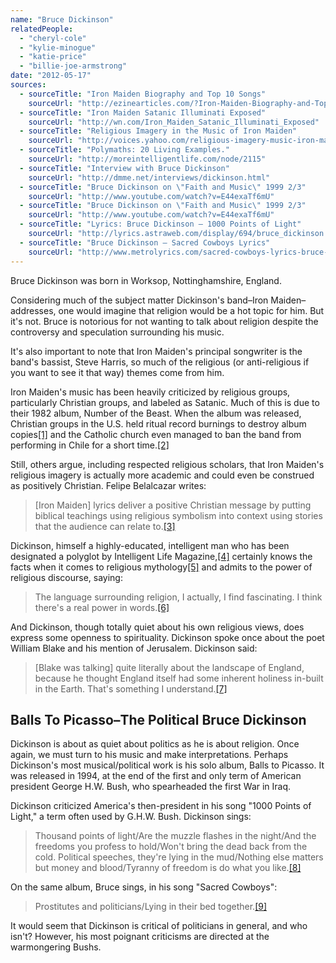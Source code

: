 ```yaml
---
name: "Bruce Dickinson"
relatedPeople:
  - "cheryl-cole"
  - "kylie-minogue"
  - "katie-price"
  - "billie-joe-armstrong"
date: "2012-05-17"
sources:
  - sourceTitle: "Iron Maiden Biography and Top 10 Songs"
    sourceUrl: "http://ezinearticles.com/?Iron-Maiden-Biography-and-Top-10-Songs&id=1053999"
  - sourceTitle: "Iron Maiden Satanic Illuminati Exposed"
    sourceUrl: "http://wn.com/Iron_Maiden_Satanic_Illuminati_Exposed"
  - sourceTitle: "Religious Imagery in the Music of Iron Maiden"
    sourceUrl: "http://voices.yahoo.com/religious-imagery-music-iron-maiden-4259317.html?cat=33"
  - sourceTitle: "Polymaths: 20 Living Examples."
    sourceUrl: "http://moreintelligentlife.com/node/2115"
  - sourceTitle: "Interview with Bruce Dickinson"
    sourceUrl: "http://dmme.net/interviews/dickinson.html"
  - sourceTitle: "Bruce Dickinson on \"Faith and Music\" 1999 2/3"
    sourceUrl: "http://www.youtube.com/watch?v=E44exaTf6mU"
  - sourceTitle: "Bruce Dickinson on \"Faith and Music\" 1999 2/3"
    sourceUrl: "http://www.youtube.com/watch?v=E44exaTf6mU"
  - sourceTitle: "Lyrics: Bruce Dickinson – 1000 Points of Light"
    sourceUrl: "http://lyrics.astraweb.com/display/694/bruce_dickinson..balls_to_picasso..1000_points_of_light.html"
  - sourceTitle: "Bruce Dickinson – Sacred Cowboys Lyrics"
    sourceUrl: "http://www.metrolyrics.com/sacred-cowboys-lyrics-bruce-dickinson.html"
---
```


Bruce Dickinson was born in Worksop, Nottinghamshire, England.

Considering much of the subject matter Dickinson's band–Iron Maiden–addresses, one would imagine that religion would be a hot topic for him. But it's not. Bruce is notorious for not wanting to talk about religion despite the controversy and speculation surrounding his music.

It's also important to note that Iron Maiden's principal songwriter is the band's bassist, Steve Harris, so much of the religious (or anti-religious if you want to see it that way) themes come from him.

Iron Maiden's music has been heavily criticized by religious groups, particularly Christian groups, and labeled as Satanic. Much of this is due to their 1982 album, Number of the Beast. When the album was released, Christian groups in the U.S. held ritual record burnings to destroy album copies<a class="source-citation" href="http://ezinearticles.com/?Iron-Maiden-Biography-and-Top-10-Songs&id=1053999" title="Iron Maiden Biography and Top 10 Songs">[1]</a> and the Catholic church even managed to ban the band from performing in Chile for a short time.<a class="source-citation" href="http://wn.com/Iron_Maiden_Satanic_Illuminati_Exposed" title="Iron Maiden Satanic Illuminati Exposed">[2]</a>

Still, others argue, including respected religious scholars, that Iron Maiden's religious imagery is actually more academic and could even be construed as positively Christian. Felipe Belalcazar writes:

>[Iron Maiden] lyrics deliver a positive Christian message by putting biblical teachings using religious symbolism into context using stories that the audience can relate to.<a class="source-citation" href="http://voices.yahoo.com/religious-imagery-music-iron-maiden-4259317.html?cat=33" title="Religious Imagery in the Music of Iron Maiden">[3]</a>

Dickinson, himself a highly-educated, intelligent man who has been designated a polyglot by Intelligent Life Magazine,<a class="source-citation" href="http://moreintelligentlife.com/node/2115" title="Polymaths: 20 Living Examples.">[4]</a> certainly knows the facts when it comes to religious mythology<a class="source-citation" href="http://dmme.net/interviews/dickinson.html" title="Interview with Bruce Dickinson">[5]</a> and admits to the power of religious discourse, saying:

>The language surrounding religion, I actually, I find fascinating. I think there's a real power in words.<a class="source-citation" href="http://www.youtube.com/watch?v=E44exaTf6mU" title="Bruce Dickinson on &quot;Faith and Music&quot; 1999 2/3">[6]</a>

And Dickinson, though totally quiet about his own religious views, does express some openness to spirituality. Dickinson spoke once about the poet William Blake and his mention of Jerusalem. Dickinson said:

>[Blake was talking] quite literally about the landscape of England, because he thought England itself had some inherent holiness in-built in the Earth. That's something I understand.<a class="source-citation" href="http://www.youtube.com/watch?v=E44exaTf6mU" title="Bruce Dickinson on &quot;Faith and Music&quot; 1999 2/3">[7]</a>

## Balls To Picasso–The Political Bruce Dickinson

Dickinson is about as quiet about politics as he is about religion. Once again, we must turn to his music and make interpretations. Perhaps Dickinson's most musical/political work is his solo album, Balls to Picasso. It was released in 1994, at the end of the first and only term of American president George H.W. Bush, who spearheaded the first War in Iraq.

Dickinson criticized America's then-president in his song "1000 Points of Light," a term often used by G.H.W. Bush. Dickinson sings:

>Thousand points of light/Are the muzzle flashes in the night/And the freedoms you profess to hold/Won't bring the dead back from the cold. Political speeches, they're lying in the mud/Nothing else matters but money and blood/Tyranny of freedom is do what you like.<a class="source-citation" href="http://lyrics.astraweb.com/display/694/bruce_dickinson..balls_to_picasso..1000_points_of_light.html" title="Lyrics: Bruce Dickinson – 1000 Points of Light">[8]</a>

On the same album, Bruce sings, in his song "Sacred Cowboys":

>Prostitutes and politicians/Lying in their bed together.<a class="source-citation" href="http://www.metrolyrics.com/sacred-cowboys-lyrics-bruce-dickinson.html" title="Bruce Dickinson – Sacred Cowboys Lyrics">[9]</a>

It would seem that Dickinson is critical of politicians in general, and who isn't? However, his most poignant criticisms are directed at the warmongering Bushs.